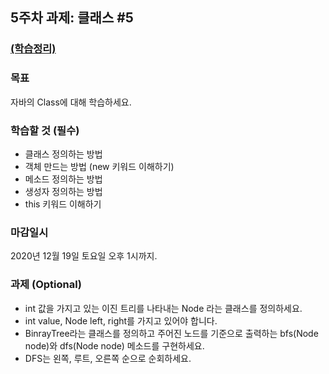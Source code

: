 <h2>5주차 과제: 클래스 #5</h2>

<h3><a href="https://www.notion.so/5-5-024ba95cf9f9412890fc705e699842e3">(학습정리)</a></h3> 
<h3>목표</h3>
자바의 Class에 대해 학습하세요.

<h3>학습할 것 (필수)</h3>

- 클래스 정의하는 방법
- 객체 만드는 방법 (new 키워드 이해하기)
- 메소드 정의하는 방법
- 생성자 정의하는 방법
- this 키워드 이해하기

<h3>마감일시</h3>

2020년 12월 19일 토요일 오후 1시까지.

<h3>과제 (Optional)</h3>

- int 값을 가지고 있는 이진 트리를 나타내는 Node 라는 클래스를 정의하세요.
- int value, Node left, right를 가지고 있어야 합니다.
- BinrayTree라는 클래스를 정의하고 주어진 노드를 기준으로 출력하는 bfs(Node node)와 dfs(Node node) 메소드를 구현하세요.
- DFS는 왼쪽, 루트, 오른쪽 순으로 순회하세요.
